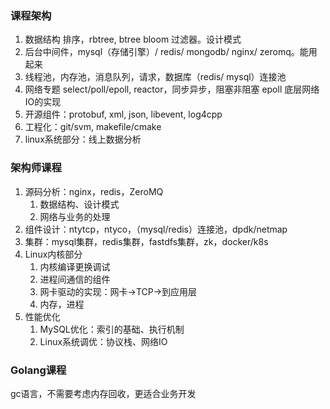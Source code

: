 ### 课程架构

1. 数据结构 排序，rbtree, btree bloom 过滤器。设计模式
2. 后台中间件，mysql（存储引擎）/ redis/ mongodb/ nginx/ zeromq。能用起来
3. 线程池，内存池，消息队列，请求，数据库（redis/ mysql）连接池
4. 网络专题 select/poll/epoll, reactor，同步异步，阻塞非阻塞 epoll 底层网络IO的实现
5. 开源组件：protobuf, xml, json, libevent, log4cpp
6. 工程化：git/svm, makefile/cmake
7. linux系统部分：线上数据分析

### 架构师课程

1. 源码分析：nginx，redis，ZeroMQ
   1. 数据结构、设计模式
   2. 网络与业务的处理
2. 组件设计：ntytcp，ntyco，（mysql/redis）连接池，dpdk/netmap
3. 集群：mysql集群，redis集群，fastdfs集群，zk，docker/k8s
4. Linux内核部分
   1. 内核编译更换调试
   2. 进程间通信的组件
   3. 网卡驱动的实现：网卡->TCP->到应用层
   4. 内存，进程
5. 性能优化
   1. MySQL优化：索引的基础、执行机制
   2. Linux系统调优：协议栈、网络IO

### Golang课程

gc语言，不需要考虑内存回收，更适合业务开发

